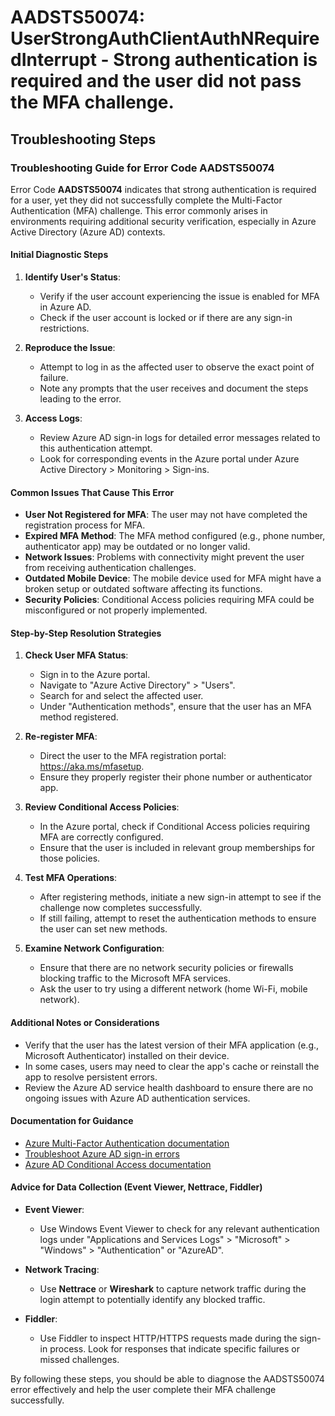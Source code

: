 
# AADSTS50074: UserStrongAuthClientAuthNRequiredInterrupt - Strong authentication is required and the user did not pass the MFA challenge.


## Troubleshooting Steps
### Troubleshooting Guide for Error Code AADSTS50074

Error Code **AADSTS50074** indicates that strong authentication is required for a user, yet they did not successfully complete the Multi-Factor Authentication (MFA) challenge. This error commonly arises in environments requiring additional security verification, especially in Azure Active Directory (Azure AD) contexts.

#### Initial Diagnostic Steps

1. **Identify User's Status**:
   - Verify if the user account experiencing the issue is enabled for MFA in Azure AD.
   - Check if the user account is locked or if there are any sign-in restrictions.

2. **Reproduce the Issue**:
   - Attempt to log in as the affected user to observe the exact point of failure.
   - Note any prompts that the user receives and document the steps leading to the error.

3. **Access Logs**:
   - Review Azure AD sign-in logs for detailed error messages related to this authentication attempt.
   - Look for corresponding events in the Azure portal under Azure Active Directory > Monitoring > Sign-ins.

#### Common Issues That Cause This Error

- **User Not Registered for MFA**: The user may not have completed the registration process for MFA.
- **Expired MFA Method**: The MFA method configured (e.g., phone number, authenticator app) may be outdated or no longer valid.
- **Network Issues**: Problems with connectivity might prevent the user from receiving authentication challenges.
- **Outdated Mobile Device**: The mobile device used for MFA might have a broken setup or outdated software affecting its functions.
- **Security Policies**: Conditional Access policies requiring MFA could be misconfigured or not properly implemented.

#### Step-by-Step Resolution Strategies

1. **Check User MFA Status**:
   - Sign in to the Azure portal.
   - Navigate to "Azure Active Directory" > "Users".
   - Search for and select the affected user. 
   - Under "Authentication methods", ensure that the user has an MFA method registered.

2. **Re-register MFA**:
   - Direct the user to the MFA registration portal: https://aka.ms/mfasetup.
   - Ensure they properly register their phone number or authenticator app.

3. **Review Conditional Access Policies**:
   - In the Azure portal, check if Conditional Access policies requiring MFA are correctly configured.
   - Ensure that the user is included in relevant group memberships for those policies.

4. **Test MFA Operations**:
   - After registering methods, initiate a new sign-in attempt to see if the challenge now completes successfully.
   - If still failing, attempt to reset the authentication methods to ensure the user can set new methods.

5. **Examine Network Configuration**:
   - Ensure that there are no network security policies or firewalls blocking traffic to the Microsoft MFA services.
   - Ask the user to try using a different network (home Wi-Fi, mobile network).

#### Additional Notes or Considerations

- Verify that the user has the latest version of their MFA application (e.g., Microsoft Authenticator) installed on their device.
- In some cases, users may need to clear the app's cache or reinstall the app to resolve persistent errors.
- Review the Azure AD service health dashboard to ensure there are no ongoing issues with Azure AD authentication services.

#### Documentation for Guidance

- [Azure Multi-Factor Authentication documentation](https://docs.microsoft.com/en-us/azure/active-directory/authentication/howto-mfa-getstarted)
- [Troubleshoot Azure AD sign-in errors](https://docs.microsoft.com/en-us/azure/active-directory/authentication/troubleshoot-sign-in-errors)
- [Azure AD Conditional Access documentation](https://docs.microsoft.com/en-us/azure/active-directory/conditional-access/overview)

#### Advice for Data Collection (Event Viewer, Nettrace, Fiddler)

- **Event Viewer**:
  - Use Windows Event Viewer to check for any relevant authentication logs under "Applications and Services Logs" > "Microsoft" > "Windows" > "Authentication" or "AzureAD".
  
- **Network Tracing**:
  - Use **Nettrace** or **Wireshark** to capture network traffic during the login attempt to potentially identify any blocked traffic.

- **Fiddler**:
  - Use Fiddler to inspect HTTP/HTTPS requests made during the sign-in process. Look for responses that indicate specific failures or missed challenges.

By following these steps, you should be able to diagnose the AADSTS50074 error effectively and help the user complete their MFA challenge successfully.
